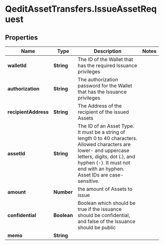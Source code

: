 # QeditAssetTransfers.IssueAssetRequest

## Properties
Name | Type | Description | Notes
------------ | ------------- | ------------- | -------------
**walletId** | **String** | The ID of the Wallet that has the required Issuance privileges | 
**authorization** | **String** | The authorization password for the Wallet that has the Issuance privileges | 
**recipientAddress** | **String** | The Address of the recipient of the issued Assets | 
**assetId** | **String** | The ID of an Asset Type. It must be a string of length 0 to 40 characters. Allowed characters are lower- and uppercase letters, digits, dot (.), and hyphen (-). It must not end with an hyphen. Asset IDs are case-sensitive.  | 
**amount** | **Number** | the amount of Assets to issue | 
**confidential** | **Boolean** | Boolean which should be true if the issuance should be confidential, and false of the Issuance should be public | 
**memo** | **String** |  | 


